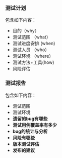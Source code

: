 ### 测试计划

  包含如下内容：

- 目的（why）
- 测试范围 （what）
- 测试进度安排 (when)
- 测试人员 （who）
- 测试环境 （where）
- 测试方法+工具(how)
- 风险评估



### 测试报告

包含如下内容：

- 测试范围
- 测试环境
- **遗留的bug有哪些**
- **测试用例覆盖率有多少**
- **bug的统计与分析**
- **风险有哪些**
- **版本测试评估**
- **发布的建议**